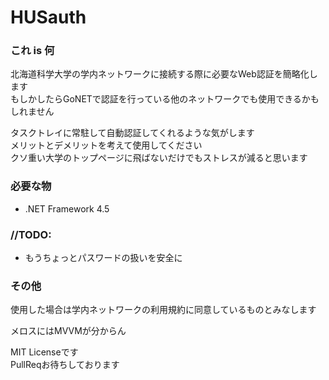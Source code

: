 HUSauth
=======

### これ is 何

北海道科学大学の学内ネットワークに接続する際に必要なWeb認証を簡略化します  
もしかしたらGoNETで認証を行っている他のネットワークでも使用できるかもしれません

タスクトレイに常駐して自動認証してくれるような気がします  
メリットとデメリットを考えて使用してください  
クソ重い大学のトップページに飛ばないだけでもストレスが減ると思います

### 必要な物

- .NET Framework 4.5

### //TODO:

- もうちょっとパスワードの扱いを安全に

### その他

使用した場合は学内ネットワークの利用規約に同意しているものとみなします

メロスにはMVVMが分からん

MIT Licenseです  
PullReqお待ちしております

